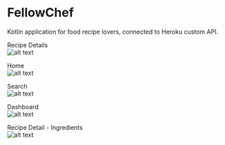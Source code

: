 # FellowChef
 Kotlin application for food recipe lovers, connected to Heroku custom API. 
 
 Recipe Details\
 ![alt text](https://github.com/alfredbwong/FellowChef/blob/main/app/src/main/res/drawable-v24/fc-2.PNG)
 
 Home\
 ![alt text](https://github.com/alfredbwong/FellowChef/blob/main/app/src/main/res/drawable-v24/fc-1.PNG)
 
 Search\
 ![alt text](https://github.com/alfredbwong/FellowChef/blob/main/app/src/main/res/drawable-v24/fc-3.PNG)
 
 Dashboard\
 ![alt text](https://github.com/alfredbwong/FellowChef/blob/main/app/src/main/res/drawable-v24/fc-4.PNG)
 
 Recipe Detail - Ingredients\
 ![alt text](https://github.com/alfredbwong/FellowChef/blob/main/app/src/main/res/drawable-v24/fc-5.PNG)
